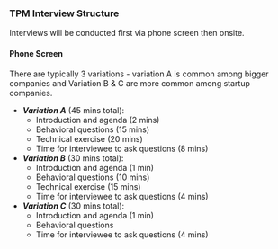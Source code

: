 ### TPM Interview Structure

Interviews will be conducted first via phone screen then onsite.
<br/>

#### Phone Screen

There are typically 3 variations - variation A is common among bigger companies and Variation B & C are more common among startup companies.

- **_Variation A_** (45 mins total):
  - Introduction and agenda (2 mins)
  - Behavioral questions (15 mins)
  - Technical exercise (20 mins)
  - Time for interviewee to ask questions (8 mins)
- **_Variation B_** (30 mins total):
  - Introduction and agenda (1 min)
  - Behavioral questions (10 mins)
  - Technical exercise (15 mins)
  - Time for interviewee to ask questions (4 mins)
- **_Variation C_** (30 mins total):
  - Introduction and agenda (1 min)
  - Behavioral questions
  - Time for interviewee to ask questions (4 mins)
